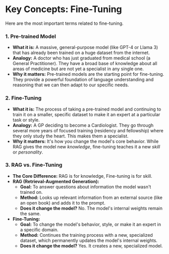 # Key Concepts: Fine-Tuning

Here are the most important terms related to fine-tuning.

### 1. Pre-trained Model
-   **What it is:** A massive, general-purpose model (like GPT-4 or Llama 3) that has already been trained on a huge dataset from the internet.
-   **Analogy:** A doctor who has just graduated from medical school (a General Practitioner). They have a broad base of knowledge about all areas of medicine but are not yet a specialist in any single one.
-   **Why it matters:** Pre-trained models are the starting point for fine-tuning. They provide a powerful foundation of language understanding and reasoning that we can then adapt to our specific needs.

### 2. Fine-Tuning
-   **What it is:** The process of taking a pre-trained model and continuing to train it on a smaller, specific dataset to make it an expert at a particular task or style.
-   **Analogy:** A GP deciding to become a Cardiologist. They go through several more years of focused training (residency and fellowship) where they only study the heart. This makes them a specialist.
-   **Why it matters:** It's how you change the model's core behavior. While RAG gives the model new *knowledge*, fine-tuning teaches it a new *skill* or *personality*.

### 3. RAG vs. Fine-Tuning
-   **The Core Difference:** RAG is for knowledge, Fine-tuning is for skill.
-   **RAG (Retrieval-Augmented Generation):**
    -   **Goal:** To answer questions about information the model wasn't trained on.
    -   **Method:** Looks up relevant information from an external source (like an open book) and adds it to the prompt.
    -   **Does it change the model?** No. The model's internal weights remain the same.
-   **Fine-Tuning:**
    -   **Goal:** To change the model's behavior, style, or make it an expert in a specific domain.
    -   **Method:** Continues the training process with a new, specialized dataset, which permanently updates the model's internal weights.
    -   **Does it change the model?** Yes. It creates a new, specialized model.

